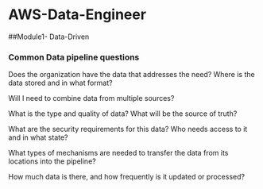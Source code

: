 # AWS-Data-Engineer

##Module1- Data-Driven
### Common Data pipeline questions
Does the organization have the data that addresses the need? Where is the data stored and in what format?  

Will I need to combine data from multiple sources?  

What is the type and quality of data? What will be the source of truth?  

What are the security requirements for this data? Who needs access to it and in what state?  

What types of mechanisms are needed to transfer the data from its locations into the pipeline?  

How much data is there, and how frequently is it updated or processed?  
